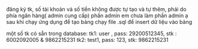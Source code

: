 đăng ký tk, số tài khoản và số tiền không được tự tạo và tự thêm, phải do phía ngân hàng( admin cung cấp) phần admin em chưa làm phần admin ạ
sau khi chạy ứng dụng để tạo bảng chạy file .sql để insert dữ liệu vào bảng

một số tk có sẵn trong database:
tk1: user , pass: 29200512345, stk : 6002092005 & 9862215231
tk2: test1, pass: 123, stk: 9862215231
